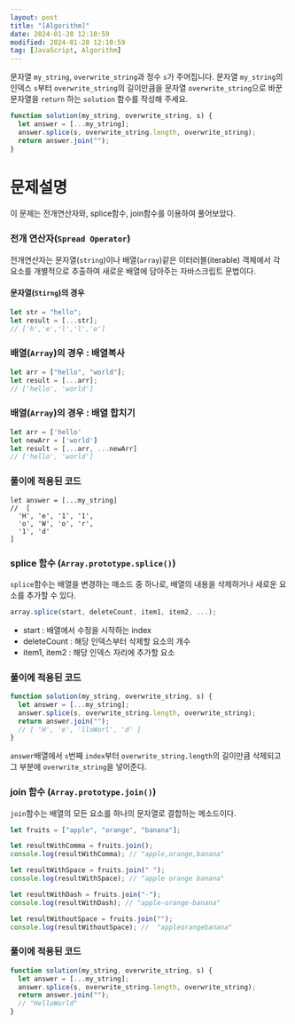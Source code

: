 ```yaml
---
layout: post
title: "[Algorithm]"
date: 2024-01-28 12:10:59
modified: 2024-01-28 12:10:59
tag: [JavaScript, Algorithm]
---
```


문자열 `my_string`, `overwrite_string`과 정수 `s`가 주어집니다. 문자열 `my_string`의 인덱스 `s`부터 `overwrite_string`의 길이만큼을 문자열 `overwrite_string`으로 바꾼 문자열을 `return` 하는 `solution` 함수를 작성해 주세요.

```javascript
function solution(my_string, overwrite_string, s) {
  let answer = [...my_string];
  answer.splice(s, overwrite_string.length, overwrite_string);
  return answer.join("");
}
```

# 문제설명

이 문제는 전개연산자와, splice함수, join함수를 이용하여 풀어보았다.

### 전개 연산자(`Spread Operator`)

전개연산자는 문자열(`string`)이나 배열(`array`)같은 이터러블(iterable) 객체에서 각 요소를 개별적으로 추출하여 새로운 배열에 담아주는 자바스크립트 문법이다.

#### 문자열(`Stirng`)의 경우

```javascript
let str = "hello";
let result = [...str];
// ['h','e','l','l','o']
```

### 배열(`Array`)의 경우 : 배열복사

```javascript
let arr = ["hello", "world"];
let result = [...arr];
// ['hello', 'world']
```

### 배열(`Array`)의 경우 : 배열 합치기

```javascript
let arr = ['hello'
let newArr = ['world']
let result = [...arr, ...newArr]
// ['hello', 'world']
```

### 풀이에 적용된 코드

```javasciprt
let answer = [...my_string]
//  [
  'H', 'e', '1', '1',
  'o', 'W', 'o', 'r',
  '1', 'd'
]
```

### splice 함수 (`Array.prototype.splice()`)

`splice`함수는 배열을 변경하는 매소드 중 하나로, 배열의 내용을 삭제하거나 새로운 요소를 추가할 수 있다.

```javascript
array.splice(start, deleteCount, item1, item2, ...);
```

- start : 배열에서 수정을 시작하는 index
- deleteCount : 해당 인덱스부터 삭제할 요소의 개수
- item1, item2 : 해당 인덱스 자리에 추가할 요소

### 풀이에 적용된 코드

```javascript
function solution(my_string, overwrite_string, s) {
  let answer = [...my_string];
  answer.splice(s, overwrite_string.length, overwrite_string);
  return answer.join("");
  // [ 'H', 'e', 'lloWorl', 'd' ]
}
```

`answer`배열에서 `s`번째 `index`부터 `overwrite_string.length`의 길이만큼 삭제되고
그 부분에 `overwrite_string`을 넣어준다.

### join 함수 (`Array.prototype.join()`)

`join`함수는 배열의 모든 요소를 하나의 문자열로 결합하는 메소드이다.

```javascript
let fruits = ["apple", "orange", "banana"];

let resultWithComma = fruits.join();
console.log(resultWithComma); // "apple,orange,banana"

let resultWithSpace = fruits.join(" ");
console.log(resultWithSpace); // "apple orange banana"

let resultWithDash = fruits.join("-");
console.log(resultWithDash); // "apple-orange-banana"

let resultWithoutSpace = fruits.join("");
console.log(resultWithoutSpace); //  "appleorangebanana"
```

### 풀이에 적용된 코드

```javascript
function solution(my_string, overwrite_string, s) {
  let answer = [...my_string];
  answer.splice(s, overwrite_string.length, overwrite_string);
  return answer.join("");
  // "HelloWorld"
}
```
